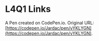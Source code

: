 # L4Q1 Links

A Pen created on CodePen.io. Original URL: [https://codepen.io/Jardac/pen/vYKLYGN](https://codepen.io/Jardac/pen/vYKLYGN).


